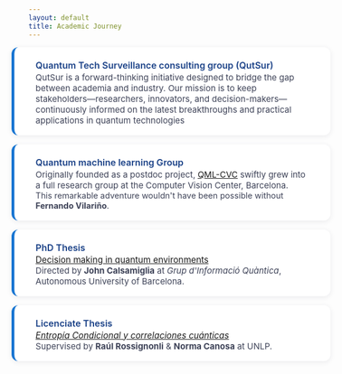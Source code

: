 ```yaml
---
layout: default
title: Academic Journey
---
```


<div class="bio-timeline">
  <!-- <h1 class="bio-title">Academic & Research Milestones</h1> -->

  <div class="bio-card">
    <div class="bio-card-title">Quantum Tech Surveillance consulting group (QutSur)</div>
    <div class="bio-card-desc">
      QutSur is a forward-thinking initiative designed to bridge the gap between academia and industry. Our mission is to keep stakeholders—researchers, innovators, and decision-makers—continuously informed on the latest breakthroughs and practical applications in quantum technologies
    </div>
  </div>

<!-- . With the rapid advancement of artificial intelligence, quantum technology stands out as one of the most dynamic and transformative fields today.  We provide not only up-to-date intelligence and strategic insights, but also hands-on support for real-world implementation, ensuring that our partners remain at the forefront of this evolving landscape. -->

  <div class="bio-card">
    <div class="bio-card-title">Quantum machine learning Group </div>
    <div class="bio-card-desc">
      Originally founded as a postdoc project, <a href="https://qml.cvc.uab.es">QML-CVC</a> swiftly grew into a full research group at the Computer Vision Center, Barcelona.<br>
      <span style="font-size:0.97em;">This remarkable adventure wouldn't have been possible without <b>Fernando Vilariño</b>.</span>
    </div>
  </div>

  <div class="bio-card">
    <div class="bio-card-title">PhD Thesis</div>
    <div class="bio-card-desc">
      <span class="bio-card-subtitle"><a href="https://drive.google.com/file/d/1se8t7J-68Yr_K-4lq_TZO94QsO3_eEjR/view">Decision making in quantum environments</a></span><br>
      Directed by <b>John Calsamiglia</b> at <i>Grup d'Informació Quàntica</i>,
      Autonomous University of Barcelona.
    </div>
  </div>


  <div class="bio-card">
    <div class="bio-card-title">Licenciate Thesis</div>
    <div class="bio-card-desc">
      <span class="bio-card-subtitle"><i><a href="http://sedici.unlp.edu.ar/handle/10915/67996">Entropía Condicional y correlaciones cuánticas</a></i></span><br>
      Supervised by <b>Raúl Rossignonli</b> &amp; <b>Norma Canosa</b> at UNLP.
    </div>
  </div>


</div>


<style>
.bio-timeline {
  width: 100%;
  max-width: none;
  margin: 8px 0 20px 0;     /* Reduced top margin (was 40px) */
  padding: 0 0;              /* Edge-to-edge layout */
  display: flex;
  flex-direction: column;
  gap: 16px;
}

.bio-title {
  font-size: 2.1em;
  font-weight: 700;
  color: #223568;
  letter-spacing: 0.6px;
  margin: 12px 0 18px 0;     /* Small top and bottom margin for the title */
  text-align: center;
}

.bio-card {
  background: #fff;
  border-radius: 12px;
  box-shadow: 0 2px 10px rgba(40,45,64,0.09);
  padding: 22px 38px 17px 38px;   /* More internal width */
  border-left: 5px solid #1976d2;
  margin-bottom: 0;
  transition: box-shadow 0.18s;
  width: 96%;
  align-self: center;
}

.bio-card-title {
  font-size: 1.15em;
  font-weight: 600;
  color: #1a4187;
  margin-bottom: 2px;
}
.bio-card-desc {
  color: #3d4257;
  font-size: 1.07em;
}
.bio-card-subtitle {
  color: #596098;
  font-size: 1.02em;
}
@media (max-width: 700px) {
  .bio-timeline { padding: 0 2vw; }
  .bio-card { padding: 12px 2vw; width: 98%; }
  .bio-title { font-size: 1.14em; }
}
</style>
